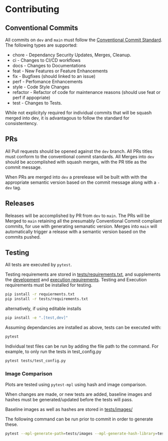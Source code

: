 # Contributing

## Conventional Commits

All commits on `dev` and `main` must follow the [Conventional Commit Standard](https://www.conventionalcommits.org/en/v1.0.0/).
The following types are supported:

* chore - Dependancy Security Updates, Merges, Cleanup.
* ci - Changes to CI/CD workflows
* docs - Changes to Documentations
* feat - New Features or Feature Enhancements
* fix - Bugfixes (should linked to an issue)
* perf - Perfomance Enhancements
* style - Code Style Changes
* refactor - Refactor of code for maintenance reasons (should use feat or perf if appopriate)
* test - Changes to Tests.  

While not explicityly required for individual commits that will be squash merged into dev,  it is advantagous to follow the standard for consistentency.

## PRs

All Pull requests should be opened against the `dev` branch.
All PRs titles must conform to the conventional commit standards.
All Merges into `dev` should be accomplished with squash merges,  with the PR title as the commit message.

When PRs are merged into `dev` a prerelease will be built with with the appropriate semantic version based on the commit message along with a `-dev` tag.

## Releases

Releases will be accomplished by PR from `dev` to `main`.
The PRs will be Merged to `main` retaining all the presumably Conventional Commit compliant commits, for use with generating semanatic version.
Merges into `main` will automatically trigger a release with a semantic version based on the commits pushed.  

## Testing

All tests are executed by `pytest`.  

Testing requirements are stored in [tests/requirements.txt](requirements.txt), and supplements the [development](../dev-requirements.txt) and [execution requirements](../requirements.txt).  Testing and Execution requirements must be installed for testing.

```sh
pip isntall -r requierments.txt
pip install -r tests/requirements.txt
```

alternatively,  if using editable installs

```sh
pip install -e ".[test,dev]"
```

Assuming dependancies are installed as above, tests can be executed with:

```sh
pytest
```

Individual test files can be run by adding the file path to the command.  For example, to only run the tests in test_config.py

```sh
pytest tests/test_config.py
```

### Image Comparison

Plots are tested using `pytest-mpl` using hash and image comparison.  

When changes are made, or new tests are added, baseline images and hashes must be generated/updated before the tests will pass.

Baseline images as well as hashes are stored in [tests/images/](images)

The following command can be run prior to commit in order to generate these.

```sh
pytest --mpl-generate-path=tests/images --mpl-generate-hash-library=tests/images/hashes.json tests/test_visualizer.py
```